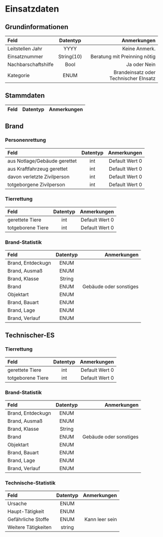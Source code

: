# Einsatzdaten

## Grundinformationen

| Feld                |  Datentyp  |                           Anmerkungen |
| :------------------ | :--------: | ------------------------------------: |
| Leitstellen Jahr    |    YYYY    |                         Keine Anmerk. |
| Einsatznummer       | String(10) |          Beratung mit Preinning nötig |
| Nachbarschaftshilfe |    Bool    |                          Ja oder Nein |
| Kategorie           |    ENUM    | Brandeinsatz oder Technischer EInsatz |
## Stammdaten
| Feld                         | Datentyp |    Anmerkungen |
| :--------------------------- | :------: | -------------: |

## Brand
### Personenrettung
| Feld                         | Datentyp |    Anmerkungen |
| :--------------------------- | :------: | -------------: |
| aus Notlage/Gebäude gerettet |   int    | Default Wert 0 |
| aus Kraftfahrzeug gerettet   |   int    | Default Wert 0 |
| davon verletzte Zivilperson  |   int    | Default Wert 0 |
| totgeborgene Zivilperson     |   int    | Default Wert 0 |

### Tierrettung 
| Feld              | Datentyp |    Anmerkungen |
| :---------------- | :------: | -------------: |
| gerettete Tiere   |   int    | Default Wert 0 |
| totgeborene Tiere |   int    | Default Wert 0 |

### Brand-Statistik
| Feld              | Datentyp |            Anmerkungen |
| :---------------- | :------: | ---------------------: |
| Brand, Entdeckugn |   ENUM   |
| Brand, Ausmaß     |   ENUM   |
| Brand, Klasse     |  String  |
| Brand             |   ENUM   | Gebäude oder sonstiges |
| Objektart         |   ENUM   |
| Brand, Bauart     |   ENUM   |
| Brand, Lage       |   ENUM   |
| Brand, Verlauf    |   ENUM   |

## Technischer-ES

### Tierrettung 
| Feld              | Datentyp |    Anmerkungen |
| :---------------- | :------: | -------------: |
| gerettete Tiere   |   int    | Default Wert 0 |
| totgeborene Tiere |   int    | Default Wert 0 |

### Brand-Statistik
| Feld              | Datentyp |            Anmerkungen |
| :---------------- | :------: | ---------------------: |
| Brand, Entdeckugn |   ENUM   |
| Brand, Ausmaß     |   ENUM   |
| Brand, Klasse     |  String  |
| Brand             |   ENUM   | Gebäude oder sonstiges |
| Objektart         |   ENUM   |
| Brand, Bauart     |   ENUM   |
| Brand, Lage       |   ENUM   |
| Brand, Verlauf    |   ENUM   |

### Technische-Statistik
| Feld                | Datentyp |    Anmerkungen |
| :------------------ | :------: | -------------: |
| Ursache             |   ENUM   |
| Haupt-Tätigkeit     |   ENUM   |
| Gefährliche Stoffe  |   ENUM   | Kann leer sein |
| Weitere Tätigkeiten |  string  |


